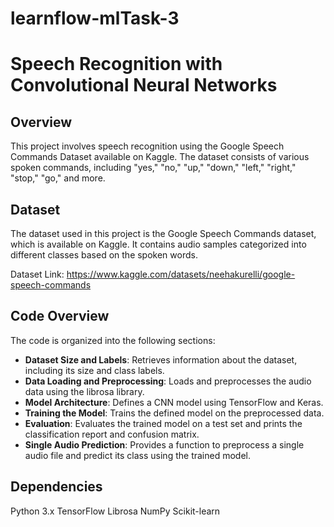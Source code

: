 # learnflow-mlTask-3
# Speech Recognition with Convolutional Neural Networks

## Overview
This project involves speech recognition using the Google Speech Commands Dataset available on Kaggle. The dataset consists of various spoken commands, including "yes," "no," "up," "down," "left," "right," "stop," "go," and more.

## Dataset

The dataset used in this project is the Google Speech Commands dataset, which is available on Kaggle. It contains audio samples categorized into different classes based on the spoken words.

Dataset Link: https://www.kaggle.com/datasets/neehakurelli/google-speech-commands

## Code Overview

The code is organized into the following sections:

- **Dataset Size and Labels**: Retrieves information about the dataset, including its size and class labels.
- **Data Loading and Preprocessing**: Loads and preprocesses the audio data using the librosa library.
- **Model Architecture**: Defines a CNN model using TensorFlow and Keras.
- **Training the Model**: Trains the defined model on the preprocessed data.
- **Evaluation**: Evaluates the trained model on a test set and prints the classification report and confusion matrix.
- **Single Audio Prediction**: Provides a function to preprocess a single audio file and predict its class using the trained model.

## Dependencies

Python 3.x
TensorFlow
Librosa
NumPy
Scikit-learn
